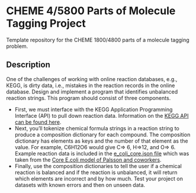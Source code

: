 # CHEME 4/5800 Parts of Molecule Tagging Project
Template repository for the CHEME 1800/4800 parts of a molecule tagging problem. 

## Description
One of the challenges of working with online reaction databases, e.g., KEGG, is dirty data, i.e., mistakes in the reaction records in the online database. 
Design and implement a program that identifies unbalanced reaction strings. This program should consist of three components. 
* First, we must interface with the KEGG Application Programming Interface (API) to pull down reaction data. Information on the [KEGG API can be found here](https://www.kegg.jp/kegg/rest/).
* Next, you’ll tokenize chemical formula strings in a reaction string to produce a composition dictionary for each compound. The composition dictionary has elements as keys and the number of that element as the value. For example, C6H12O6 would give C=> 6, H=>12, and O=> 6. Example reaction data is included in the [e_coli_core.json file](data/e_coli_core.json) which was taken from the [Core E.coli model of Palsson and coworkers](https://systemsbiology.ucsd.edu/Downloads/EcoliCore).
* Finally, use the composition dictionaries to tell the user if a chemical reaction is balanced and if the reaction is unbalanced, it will return which elements are incorrect and by how much. Test your project on datasets with known errors and then on unseen data.
